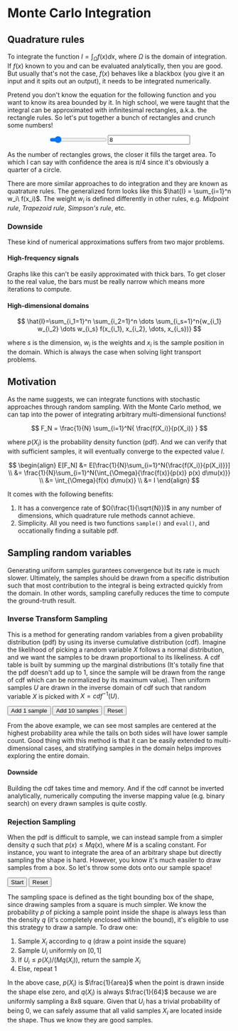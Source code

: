 # Monte Carlo Integration

## Quadrature rules
To integrate the function $I = \int_{\Omega}{f(x) dx}$, where $\Omega$ is the domain of integration. If $f(x)$ known to you and can be evaluated analytically, then you are good. But usually that's not the case, $f(x)$ behaves like a blackbox (you give it an input and it spits out an output), it needs to be integrated numerically. 

Pretend you don't know the equation for the following function and you want to know its area bounded by it. In high school, we were taught that the integral can be approximated with infinitesimal rectangles, a.k.a. the rectangle rules. So let's put together a bunch of rectangles and crunch some numbers!

<div id="rectangle-rule"></div>
<div style="display:flex; justify-content:center; width:100%; text-align:center">
  <input id="myRange" type="range" min="2" max="64" value="8" >
  <input id="textInput" type="text" value="8">
</div>

As the number of rectangles grows, the closer it fills the target area. To which I can say with confidence the area is $\pi/4$ since it's obviously a quarter of a circle. 

There are more similar approaches to do integration and they are known as quatrature rules. The generalized form looks like this $\hat{I} = \sum_{i=1}^n w_i\ f(x_i)$. The weight $w_i$ is defined differently in other rules, e.g. _Midpoint rule_, _Trapezoid rule_, _Simpson's rule_, etc. 

### Downside
These kind of numerical approximations suffers from two major problems. 

#### High-frequency signals
<div id="high-frequency"></div>
Graphs like this can't be easily approximated with thick bars. To get closer to the real value, the bars must be really narrow which means more iterations to compute. 

#### High-dimensional domains
$$
\hat{I}=\sum_{i_1=1}^n \sum_{i_2=1}^n \dots \sum_{i_s=1}^n{w_{i_1} w_{i_2} \dots w_{i_s} f(x_{i_1}, x_{i_2}, \dots, x_{i_s})}
$$

where $s$ is the dimension, $w_i$ is the weights and $x_i$ is the sample position in the domain. Which is always the case when solving light transport problems.

## Motivation
As the name suggests, we can integrate functions with stochastic approaches through random sampling. With the Monte Carlo method, we can tap into the power of integrating arbitrary multi-dimensional functions!

$$
F_N = \frac{1}{N} \sum_{i=1}^N{ \frac{f(X_i)}{p(X_i)} }
$$

where $p(X_i)$ is the probability density function (pdf). And we can verify that with sufficient samples, it will eventually converge to the expected value $I$.

$$
\begin{align}
E[F_N] &= E[\frac{1}{N}\sum_{i=1}^N{\frac{f(X_i)}{p(X_i)}}] \\
&= \frac{1}{N}\sum_{i=1}^N{\int_{\Omega}{\frac{f(x)}{p(x)} p(x) d\mu(x)}} \\
&= \int_{\Omega}{f(x) d\mu(x)} \\
&= I
\end{align}
$$

It comes with the following benefits:

1. It has a convergence rate of $O(\frac{1}{\sqrt{N}})$ in any number of dimensions, which quadrature rule methods cannot achieve.
2. Simplicity. All you need is two functions `sample()` and `eval()`, and occationally finding a suitable pdf.

## Sampling random variables
Generating uniform samples gurantees convergence but its rate is much slower. Ultimately, the samples should be drawn from a specific distribution such that most contribution to the integral is being extracted quickly from the domain. In other words, sampling carefully reduces the time to compute the ground-truth result.

### Inverse Transform Sampling
This is a method for generating random variables from a given probability distribution (pdf) by using its inverse cumulative distribution (cdf). Imagine the likelihood of picking a random variable $X$ follows a normal distribution, and we want the samples to be drawn proportional to its likeliness. A cdf table is built by summing up the marginal distributions (It's totally fine that the pdf doesn't add up to 1, since the sample will be drawn from the range of cdf which can be normalized by its maximum value). Then uniform samples $U$ are drawn in the inverse domain of cdf such that random variable $X$ is picked with $X = cdf^{-1}(U)$.

<div class="d-flex">
  <div id="normal-distribution" style="flex: 1"></div>
  <div id="cumulative-distribution" style="flex: 1"></div>
</div>
<button type="button" class="btn d-inline" id="cdf-1">Add 1 sample</button>
<button type="button" class="btn d-inline" id="cdf-10">Add 10 samples</button>
<button type="button" class="btn d-inline" id="cdf-reset">Reset</button>

From the above example, we can see most samples are centered at the highest probability area while the tails on both sides will have lower sample count. Good thing with this method is that it can be easily extended to multi-dimensional cases, and stratifying samples in the domain helps improves exploring the entire domain. 

#### Downside
Building the cdf takes time and memory. And if the cdf cannot be inverted analytically, numerically computing the inverse mapping value (e.g. binary search) on every drawn samples is quite costly. 

### Rejection Sampling
When the pdf is difficult to sample, we can instead sample from a simpler density $q$ such that $p(x) \le M q(x)$, where $M$ is a scaling constant. For instance, you want to integrate the area of an arbitrary shape but directly sampling the shape is hard. However, you know it's much easiler to draw samples from a box. So let's throw some dots onto our sample space!

<div id="rejection-graph"></div>
<button type="button" class="btn d-inline" id="rejection-start">Start</button>
<button type="button" class="btn d-inline" id="rejection-reset">Reset</button>

The sampling space is defined as the tight bounding box of the shape, since drawing samples from a square is much simpler. We know the probability $p$ of picking a sample point inside the shape is always less than the density $q$ (it's completely enclosed within the bound), it's eligible to use this strategy to draw a sample. To draw one:

1. Sample $X_i$ according to $q$ (draw a point inside the square)
2. Sample $U_i$ uniformly on $[0, 1]$
3. If $U_i \le p(X_i) / (Mq(X_i))$, return the sample $X_i$
4. Else, repeat 1

In the above case, $p(X_i)$ is $\frac{1}{area}$ when the point is drawn inside the shape else zero, and $q(X_i)$ is always $\frac{1}{64}$ because we are uniformly sampling a 8x8 square. Given that $U_i$ has a trivial probability of being 0, we can safely assume that all valid samples $X_i$ are located inside the shape. Thus we know they are good samples.